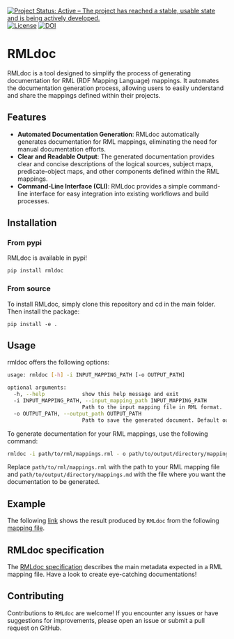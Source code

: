 [![Project Status: Active – The project has reached a stable, usable state and is being actively developed.](https://www.repostatus.org/badges/latest/active.svg)](https://www.repostatus.org/#active) [![License](https://camo.githubusercontent.com/db9dfde8049c5d66ba62fde707d2cfb30e26f9f26ff274c3442c0aec1ec410a4/68747470733a2f2f696d672e736869656c64732e696f2f62616467652f4c6963656e73652d417061636865253230322e302d626c75652e737667)](https://github.com/oeg-upm/Mapeathor/blob/master/LICENSE) [![DOI](https://zenodo.org/badge/DOI/10.5281/zenodo.10732487.svg)](https://doi.org/10.5281/zenodo.10732487)

# RMLdoc

RMLdoc is a tool designed to simplify the process of generating documentation for RML (RDF Mapping Language) mappings. It automates the documentation generation process, allowing users to easily understand and share the mappings defined within their projects.

## Features

- **Automated Documentation Generation**: RMLdoc automatically generates documentation for RML mappings, eliminating the need for manual documentation efforts.
- **Clear and Readable Output**: The generated documentation provides clear and concise descriptions of the logical sources, subject maps, predicate-object maps, and other components defined within the RML mappings.
- **Command-Line Interface (CLI)**: RMLdoc provides a simple command-line interface for easy integration into existing workflows and build processes.

## Installation

### From pypi
RMLdoc is available in pypi!

```bash
pip install rmldoc
```

### From source

To install RMLdoc, simply clone this repository and cd in the main folder. Then install the package:

```
pip install -e .
```
## Usage

rmldoc offers the following options:
```bash
usage: rmldoc [-h] -i INPUT_MAPPING_PATH [-o OUTPUT_PATH]

optional arguments:
  -h, --help            show this help message and exit
  -i INPUT_MAPPING_PATH, --input_mapping_path INPUT_MAPPING_PATH
                        Path to the input mapping file in RML format.
  -o OUTPUT_PATH, --output_path OUTPUT_PATH
                        Path to save the generated document. Default output is output.md

```


To generate documentation for your RML mappings, use the following command:

```bash
rmldoc -i path/to/rml/mappings.rml - o path/to/output/directory/mappings.md
```

Replace `path/to/rml/mappings.rml` with the path to your RML mapping file and `path/to/output/directory/mappings.md` with the file where you want the documentation to be generated.

## Example
The following [link](https://github.com/oeg-upm/rmldoc/blob/main/example/example.md) shows the result produced by `RMLdoc` from the following [mapping file](https://github.com/oeg-upm/rmldoc/blob/main/example/example_input.ttl).

## RMLdoc specification
The [RMLdoc specification](https://github.com/oeg-upm/rmldoc/blob/main/spec/specification.md) describes the main metadata expected in a RML mapping file. Have a look to create eye-catching documentations!

## Contributing

Contributions to `RMLdoc` are welcome! If you encounter any issues or have suggestions for improvements, please open an issue or submit a pull request on GitHub.



